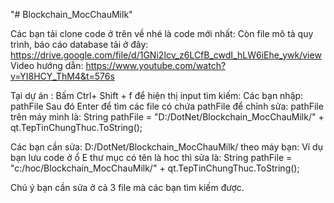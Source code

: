 "# Blockchain_MocChauMilk" 

Các bạn tải clone code ở trên về nhé là code mới nhất:
Còn file mô tả quy trình, báo cáo database tải ở đây:
https://drive.google.com/file/d/1GNi2Icv_z6LCfB_cwdI_hLW6iEhe_ywk/view
Video hướng dẫn:
https://www.youtube.com/watch?v=YI8HCY_ThM4&t=576s

Tại dự án :
Bấm Ctrl+ Shift + f
để hiện thị input tìm kiếm: Các bạn nhập: pathFile
Sau đó Enter để tìm các file có chứa pathFile để chỉnh sửa:
pathFile trên máy mình là:
String pathFile = "D:/DotNet/Blockchain_MocChauMilk/" + qt.TepTinChungThuc.ToString();

Các bạn cần sửa: D:/DotNet/Blockchain_MocChauMilk/ theo máy bạn:
Ví dụ bạn lưu code ở ổ E thư mục có tên là hoc thì sửa là:
String pathFile = "c:/hoc/Blockchain_MocChauMilk/" + qt.TepTinChungThuc.ToString();

Chú ý bạn cần sửa ở cả 3 file mà các bạn tìm kiếm được.